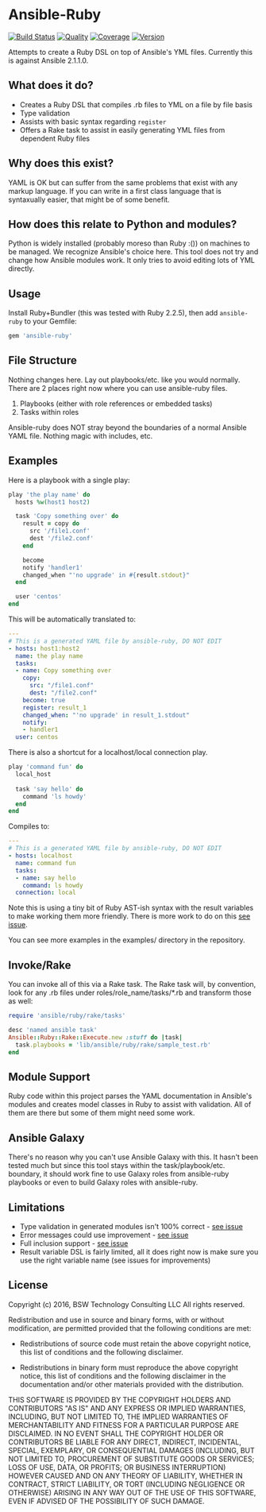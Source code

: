 # Ansible-Ruby

[![Build Status](http://img.shields.io/travis/wied03/ansible-ruby/master.svg?style=flat)](http://travis-ci.org/wied03/ansible-ruby)
[![Quality](http://img.shields.io/codeclimate/github/wied03/ansible-ruby.svg?style=flat-square)](https://codeclimate.com/github/wied03/ansible-ruby)
[![Coverage](https://codeclimate.com/github/wied03/ansible-ruby/badges/coverage.svg)](https://codeclimate.com/github/wied03/ansible-ruby/coverage)
[![Version](http://img.shields.io/gem/v/ansible-ruby.svg?style=flat-square)](https://rubygems.org/gems/ansible-ruby)

Attempts to create a Ruby DSL on top of Ansible's YML files. Currently this is against Ansible 2.1.1.0.

## What does it do?
* Creates a Ruby DSL that compiles .rb files to YML on a file by file basis
* Type validation
* Assists with basic syntax regarding `register`
* Offers a Rake task to assist in easily generating YML files from dependent Ruby files

## Why does this exist?
YAML is OK but can suffer from the same problems that exist with any markup language. If you can write in a first class language that is syntaxually easier, that might be of some benefit.

## How does this relate to Python and modules?
Python is widely installed (probably moreso than Ruby :()) on machines to be managed. We recognize Ansible's choice here. This tool does not try and change how Ansible modules work. It only tries to avoid editing lots of YML directly.

## Usage

Install Ruby+Bundler (this was tested with Ruby 2.2.5), then add `ansible-ruby` to your Gemfile:

```ruby
gem 'ansible-ruby'
```

## File Structure

Nothing changes here. Lay out playbooks/etc. like you would normally. There are 2 places right now where you can use ansible-ruby files.

1. Playbooks (either with role references or embedded tasks)
2. Tasks within roles

Ansible-ruby does NOT stray beyond the boundaries of a normal Ansible YAML file. Nothing magic with includes, etc.

## Examples
Here is a playbook with a single play:
```ruby
play 'the play name' do
  hosts %w(host1 host2)

  task 'Copy something over' do
    result = copy do
      src '/file1.conf'
      dest '/file2.conf'
    end

    become
    notify 'handler1'
    changed_when "'no upgrade' in #{result.stdout}"
  end

  user 'centos'
end
```

This will be automatically translated to:
```yml
---
# This is a generated YAML file by ansible-ruby, DO NOT EDIT
- hosts: host1:host2
  name: the play name
  tasks:
  - name: Copy something over
    copy:
      src: "/file1.conf"
      dest: "/file2.conf"
    become: true
    register: result_1
    changed_when: "'no upgrade' in result_1.stdout"
    notify:
    - handler1
  user: centos
```

There is also a shortcut for a localhost/local connection play.

```ruby
play 'command fun' do
  local_host
  
  task 'say hello' do
    command 'ls howdy'
  end
end
```

Compiles to:
```yml
---
# This is a generated YAML file by ansible-ruby, DO NOT EDIT
- hosts: localhost
  name: command fun
  tasks:
  - name: say hello
    command: ls howdy
  connection: local
```

Note this is using a tiny bit of Ruby AST-ish syntax with the result variables to make working them more friendly. There is more work to do on this [see issue](https://github.com/wied03/ansible-ruby/issues/5).

You can see more examples in the examples/ directory in the repository.

## Invoke/Rake

You can invoke all of this via a Rake task. The Rake task will, by convention, look for any .rb files under roles/role_name/tasks/*.rb and transform those as well:

```ruby
require 'ansible/ruby/rake/tasks'

desc 'named ansible task'
Ansible::Ruby::Rake::Execute.new :stuff do |task|
  task.playbooks = 'lib/ansible/ruby/rake/sample_test.rb'
end
```

## Module Support

Ruby code within this project parses the YAML documentation in Ansible's modules and creates model classes in Ruby to assist with validation. All of them are there but some of them might need some work.

## Ansible Galaxy

There's no reason why you can't use Ansible Galaxy with this. It hasn't been tested much but since this tool stays within the task/playbook/etc. boundary, it should work fine to use Galaxy roles from ansible-ruby playbooks or even to build Galaxy roles with ansible-ruby.

## Limitations

* Type validation in generated modules isn't 100% correct - [see issue](https://github.com/wied03/ansible-ruby/issues/23)
* Error messages could use improvement - [see issue](https://github.com/wied03/ansible-ruby/issues/7)
* Full inclusion support - [see issue](https://github.com/wied03/ansible-ruby/issues/32)
* Result variable DSL is fairly limited, all it does right now is make sure you use the right variable name (see issues for improvements) 

## License
Copyright (c) 2016, BSW Technology Consulting LLC
All rights reserved.

Redistribution and use in source and binary forms, with or without
modification, are permitted provided that the following conditions are met:

* Redistributions of source code must retain the above copyright notice, this
  list of conditions and the following disclaimer.

* Redistributions in binary form must reproduce the above copyright notice,
  this list of conditions and the following disclaimer in the documentation
  and/or other materials provided with the distribution.

THIS SOFTWARE IS PROVIDED BY THE COPYRIGHT HOLDERS AND CONTRIBUTORS "AS IS"
AND ANY EXPRESS OR IMPLIED WARRANTIES, INCLUDING, BUT NOT LIMITED TO, THE
IMPLIED WARRANTIES OF MERCHANTABILITY AND FITNESS FOR A PARTICULAR PURPOSE ARE
DISCLAIMED. IN NO EVENT SHALL THE COPYRIGHT HOLDER OR CONTRIBUTORS BE LIABLE
FOR ANY DIRECT, INDIRECT, INCIDENTAL, SPECIAL, EXEMPLARY, OR CONSEQUENTIAL
DAMAGES (INCLUDING, BUT NOT LIMITED TO, PROCUREMENT OF SUBSTITUTE GOODS OR
SERVICES; LOSS OF USE, DATA, OR PROFITS; OR BUSINESS INTERRUPTION) HOWEVER
CAUSED AND ON ANY THEORY OF LIABILITY, WHETHER IN CONTRACT, STRICT LIABILITY,
OR TORT (INCLUDING NEGLIGENCE OR OTHERWISE) ARISING IN ANY WAY OUT OF THE USE
OF THIS SOFTWARE, EVEN IF ADVISED OF THE POSSIBILITY OF SUCH DAMAGE.

